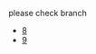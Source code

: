 please check branch

* [8](https://github.com/ImageRepo/container-rockylinux/tree/8)
* [9](https://github.com/ImageRepo/container-rockylinux/tree/9)
